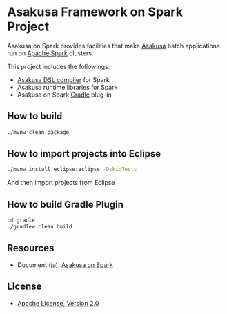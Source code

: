 # Asakusa Framework on Spark Project
Asakusa on Spark provides facilities that make [Asakusa](https://github.com/asakusafw/asakusafw) batch applications run on [Apache Spark](https://spark.apache.org/) clusters.

This project includes the followings:

* [Asakusa DSL compiler](https://github.com/asakusafw/asakusafw-compiler) for Spark
* Asakusa runtime libraries for Spark
* Asakusa on Spark [Gradle](http://gradle.org/) plug-in

## How to build
```sh
./mvnw clean package
```

## How to import projects into Eclipse
```sh
./mvnw install eclipse:eclipse -DskipTests
```
And then import projects from Eclipse

## How to build Gradle Plugin
```sh
cd gradle
./gradlew clean build
```

## Resources
* Document (ja): [Asakusa on Spark](http://docs.asakusafw.com/asakusa-on-spark/)

## License
* [Apache License, Version 2.0](http://www.apache.org/licenses/LICENSE-2.0)
